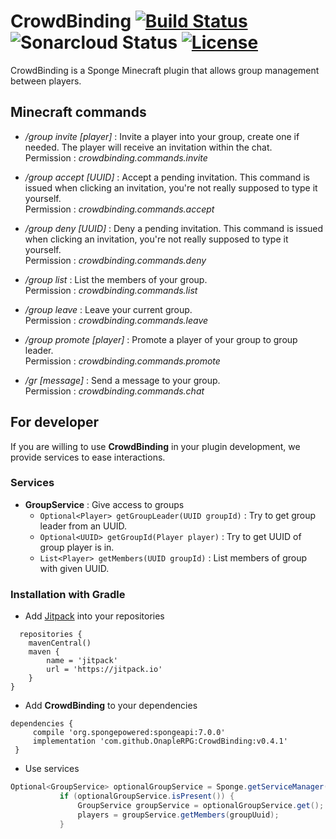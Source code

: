 # CrowdBinding  [![Build Status](https://travis-ci.org/OnapleRPG/CrowdBinding.svg?branch=master)](https://travis-ci.org/OnapleRPG/CrowdBinding) ![Sonarcloud Status](https://sonarcloud.io/api/project_badges/measure?project=CrowdBinding&metric=alert_status)  [![License](https://img.shields.io/badge/License-Apache%202.0-blue.svg)](https://opensource.org/licenses/Apache-2.0)
CrowdBinding is a Sponge Minecraft plugin that allows group management between players.  

## Minecraft commands

* */group invite [player]* : Invite a player into your group, create one if needed. The player will receive an invitation within the chat.    
Permission : *crowdbinding.commands.invite*  

* */group accept [UUID]* : Accept a pending invitation. This command is issued when clicking an invitation, you're not really supposed to type it yourself.  
Permission : *crowdbinding.commands.accept*  

* */group deny [UUID]* : Deny a pending invitation. This command is issued when clicking an invitation, you're not really supposed to type it yourself.  
Permission : *crowdbinding.commands.deny*  

* */group list* : List the members of your group.  
Permission : *crowdbinding.commands.list*  

* */group leave* : Leave your current group.  
Permission : *crowdbinding.commands.leave*  

* */group promote [player]* : Promote a player of your group to group leader.  
Permission : *crowdbinding.commands.promote*  

* */gr [message]* : Send a message to your group.  
Permission : *crowdbinding.commands.chat*

## For developer

If you are willing to use **CrowdBinding** in your plugin development, we provide services to ease interactions.  

### Services

* **GroupService** : Give access to groups
    * `Optional<Player> getGroupLeader(UUID groupId)` : Try to get group leader from an UUID.  
    * `Optional<UUID> getGroupId(Player player)` : Try to get UUID of group player is in.  
    * `List<Player> getMembers(UUID groupId)` : List members of group with given UUID.  

### Installation with Gradle

* Add [Jitpack](https://jitpack.io/) into your repositories
 ```
   repositories {
     mavenCentral()
     maven {
         name = 'jitpack'
         url = 'https://jitpack.io'
     }
 }  
 ```
 * Add **CrowdBinding** to your dependencies
 ```
 dependencies {
      compile 'org.spongepowered:spongeapi:7.0.0'
      implementation 'com.github.OnapleRPG:CrowdBinding:v0.4.1'
  }
 ```
 * Use services 
 ```java
Optional<GroupService> optionalGroupService = Sponge.getServiceManager().provide(GroupService.class);
            if (optionalGroupService.isPresent()) {
                GroupService groupService = optionalGroupService.get();
                players = groupService.getMembers(groupUuid);
            }
```
 

